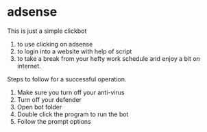 # adsense



This is just a simple clickbot
1. to use clicking on adsense 
2. to login into a website with help of script
3. to take a break from your hefty work schedule and enjoy a bit on internet.


Steps to follow for a successful operation.
1. Make sure you turn off your anti-virus
2. Turn off your defender
3. Open bot folder
4. Double click the program to run  the bot
5. Follow the prompt options  
